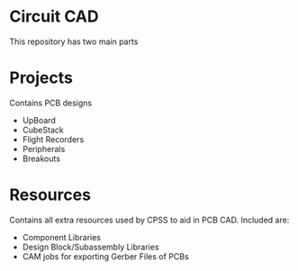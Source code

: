 # Circuit CAD

This repository has two main parts

# Projects

Contains PCB designs
* UpBoard
* CubeStack
* Flight Recorders
* Peripherals
* Breakouts

# Resources

Contains all extra resources used by CPSS to aid in PCB CAD. Included are: 
* Component Libraries
* Design Block/Subassembly Libraries
* CAM jobs for exporting Gerber Files of PCBs
